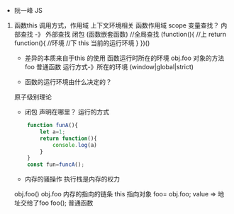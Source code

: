 - 阮一峰 JS

1. 函数this 调用方式，作用域 上下文环境相关
    函数作用域 scope 变量查找？
    内部查找 -》 外部查找 闭包 (函数嵌套函数)
    //全局查找
    (function(){
        //上
        return function(){
            //环境
            //下
            this 当前的运行环境
        }
    })()

    - 差异的本质来自于this 的使用
      函数运行时所在的环境
      obj.foo  对象的方法
      foo 普通函数 运行方式-》所在的环境
      (window|global|strict)

    - 函数的运行环境由什么决定的？


    原子级别理论
    - 闭包 声明在哪里？ 运行的方式
    ```js
        function funA(){
            let a=1;
            return function(){
                console.log(a)
            }
        }
        const fun=funcA();
    ```
    - 内存的骚操作
    执行栈是内存的权力

    obj.foo() obj.foo 内存的指向的链条 this 指向对象
    foo= obj.foo; value => 地址交给了foo
    foo(); 普通函数